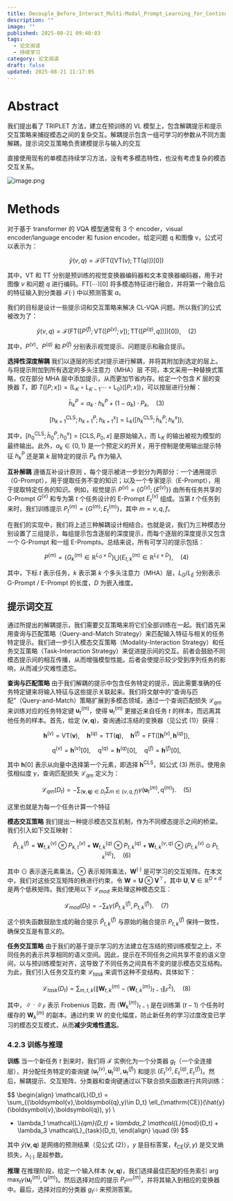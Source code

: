 ```yaml
---
title: Decouple_Before_Interact_Multi-Modal_Prompt_Learning_for_Continual_Visual_Question
description: ""
image: ""
published: 2025-08-21 09:40:03
tags:
  - 论文阅读
  - 持续学习
category: 论文阅读
draft: false
updated: 2025-08-21 11:17:05
---
```


# Abstract

我们提出看了 TRIPLET 方法，建立在预训练的 VL 模型上，包含解耦提示和提示交互策略来捕捉模态之间的复杂交互。解耦提示包含一组可学习的参数从不同方面解耦，提示词交互策略负责建模提示与输入的交互

直接使用现有的单模态持续学习方法，没有考多模态特性，也没有考虑复杂的模态交互关系。

![image.png](https://picture-bed-1325530970.cos.ap-nanjing.myqcloud.com/20250821095224090.png)

# Methods

对于基于 transformer 的 VQA 模型通常有 3 个 encoder，visual encoder/language encoder 和 fusion encoder。给定问题 q 和图像 v，公式可以表示为：

$$
\hat{y}(v, q) = \mathcal{F}\left(\mathrm{FT}\left([\mathrm{VT}(v); \mathrm{TT}(q)]\right)[0]\right)
$$

其中，$\mathrm{VT}$ 和 $\mathrm{TT}$ 分别是预训练的视觉变换器编码器和文本变换器编码器，用于对图像 $v$ 和问题 $q$ 进行编码。$\mathrm{FT}(\cdots)[0]$ 将多模态特征进行融合，并将第一个融合后的特征输入到分类器 $\mathcal{F}(\cdot)$ 中以预测答案 $a$。

我们的目标是设计一些提示词和交互策略来解决 CL-VQA 问题。所以我们的公式被改为了：

$$
\hat{y}(v, q) = \mathcal{F}\left(\mathrm{FT}\left([P^{(f)}; \mathrm{VT}([P^{(v)}; v]); \mathrm{TT}([P^{(q)}, q])]\right)[0]\right),
\quad (2)
$$

其中，$P^{(v)}$、$P^{(q)}$ 和 $P^{(f)}$ 分别表示视觉提示、问题提示和融合提示。

**选择性深度解耦**
我们以逐层的形式对提示进行解耦，并将其附加到选定的层上。与将提示附加到所有选定的多头注意力（MHA）层 不同，本文采用一种替换式策略，仅在部分 MHA 层中添加提示，从而更加节省内存。给定一个包含 $K$ 层的变换器 $T$，即 $T([P; x]) = (\mathrm{L}_K \circ \mathrm{L}_{K-1} \cdots \circ \mathrm{L}_0)([P; x])$，可以按层进行分解：

$$
\bar{h}_k^P = \alpha_k \cdot h_k^P + (1 - \alpha_k) \cdot P_k,
\quad (3)
$$

$$
[h_{k+1}^\mathrm{CLS}; h_{k+1}^P; h_{k+1}^x] = \mathrm{L}_k([h_k^\mathrm{CLS}; \bar{h}_k^P; h_k^x]),
$$

其中，$[h_0^\mathrm{CLS}; \bar{h}_0^P; h_0^x] = [\mathrm{CLS}, P_0, x]$ 是原始输入，而 $\mathrm{L}_K$ 的输出被视为模型的最终输出。此外，$\alpha_k \in \{0, 1\}$ 是一个预定义的开关，用于控制是使用输出提示特征 $h_k^P$ 还是第 $k$ 层特定的提示 $P_k$ 作为输入

**互补解耦**
遵循互补设计原则 ，每个提示被进一步划分为两部分：一个通用提示（G-Prompt），用于提取任务不变的知识；以及一个专家提示（E-Prompt），用于提取特定任务的知识。例如，视觉提示 $P^{(v)} = \{G^{(v)}; \{E^{(v)}\}\}$ 由所有任务共享的 G-Prompt $G^{(v)}$ 和专为第 $t$ 个任务设计的 E-Prompt $E_t^{(v)}$ 组成。当第 $t$ 个任务到来时，我们训练提示 $P_t^{(m)} = \{G^{(m)}; E_t^{(m)}\}$，其中 $m = v, q, f$。

在我们的实现中，我们将上述三种解耦设计相结合。也就是说，我们为三种模态分别设置了三组提示，每组提示包含逐层的深度提示，而每个逐层的深度提示又包含一个 G-Prompt 和一组 E-Prompts。总结来说，所有可学习的提示包括：

$$
P^{(m)} = \left\{G_k^{(m)} \in \mathbb{R}^{L_G \times D}\right\} \bigcup \left\{E_{t,k}^{(m)} \in \mathbb{R}^{L_E \times D}\right\},
\quad (4)
$$

其中，下标 $t$ 表示任务，$k$ 表示第 $k$ 个多头注意力（MHA）层，$L_G / L_E$ 分别表示 G-Prompt / E-Prompt 的长度，$D$ 为嵌入维度。

## 提示词交互

通过所提出的解耦提示，我们需要交互策略来将它们全部训练在一起。我们首先采用查询与匹配策略（Query-and-Match Strategy）来匹配输入特征与相关的任务特定提示。我们进一步引入模态交互策略（Modality-Interaction Strategy）和任务交互策略（Task-Interaction Strategy）来促进提示间的交互。前者会鼓励不同模态提示间的相互传播，从而增强模型性能。后者会使提示较少受到序列任务的影响，从而减少灾难性遗忘。

**查询与匹配策略**
由于我们解耦的提示中包含任务特定的提示，因此需要准确的任务特定键来将输入特征与这些提示关联起来。我们将文献中的“查询与匹配”（Query-and-Match）策略扩展到多模态领域，通过一个查询匹配损失 $\mathcal{L}_{qm}$ 来训练对应的任务特定键 $\boldsymbol{u}_t^{(m)}$，使得 $\boldsymbol{u}_t^{(m)}$ 更接近来自任务 $t$ 的样本，而远离其他任务的样本。首先，给定 $(\boldsymbol{v}, \boldsymbol{q})$，查询通过冻结的变换器（见公式 (1)）获得：

$$
\boldsymbol{h}^{(v)} = \mathrm{VT}(\boldsymbol{v}), \quad \boldsymbol{h}^{(q)} = \mathrm{TT}(\boldsymbol{q}), \quad \boldsymbol{h}^{(f)} = \mathrm{FT}([\boldsymbol{h}^{(v)}, \boldsymbol{h}^{(q)}]),
$$

$$
\mathsf{q}^{(v)} = \boldsymbol{h}^{(v)}[0], \quad \mathsf{q}^{(q)} = \boldsymbol{h}^{(q)}[0], \quad \mathsf{q}^{(f)} = \boldsymbol{h}^{(f)}[0],
$$

其中 $\boldsymbol{h}[0]$ 表示从向量中选择第一个元素，即选择 $\boldsymbol{h}^{\mathrm{CLS}}$，如公式 (3) 所示。使用余弦相似度 $\gamma$，查询匹配损失 $\mathcal{L}_{qm}$ 定义为：

$$
\mathcal{L}_{qm}(D_t) = -\sum_{(\boldsymbol{v}, \boldsymbol{q}) \in D_t} \sum_{m \in \{v,q,f\}} \gamma\left(\boldsymbol{u}_t^{(m)}, \mathsf{q}^{(m)}\right).
\quad (5)
$$

这里也就是为每一个任务计算一个特征

**模态交互策略**
我们提出一种提示模态交互机制，作为不同模态提示之间的桥梁。我们引入如下交互映射：

$$
\hat{P}_{t,k}^{(f)} = \boldsymbol{W}_{t,k}^{(v)} \otimes P_{k,t}^{(v)} + \boldsymbol{W}_{t,k}^{(q)} \otimes P_{t,k}^{(q)} + \boldsymbol{W}_{t,k}^{(v,q)} \otimes \left(P_{t,k}^{(v)} \odot P_{t,k}^{(q)}\right),
\quad (6)
$$

其中 $\odot$ 表示逐元素乘法，$\otimes$ 表示矩阵乘法，$\boldsymbol{W}^{(\cdot)}$ 是可学习的交互矩阵。在本文中，我们对这些交互矩阵的秩进行约束，令 $\boldsymbol{W} = \boldsymbol{U} \otimes \boldsymbol{V}^\top$，其中 $\boldsymbol{U}, \boldsymbol{V} \in \mathbb{R}^{D \times d}$ 是两个低秩矩阵。我们使用以下 $\mathcal{L}_{mod}$ 来处理这种模态交互：

$$
\mathcal{L}_{mod}(D_t) = -\sum_k \gamma\left(\hat{P}_{t,k}^{(f)}, P_{t,k}^{(f)}\right).
\quad (7)
$$

这个损失函数鼓励生成的融合提示 $\hat{P}_{t,k}^{(f)}$ 与原始的融合提示 $P_{t,k}^{(f)}$ 保持一致性，确保交互是有意义的。

**任务交互策略**
由于我们的基于提示学习的方法建立在冻结的预训练模型之上，不同任务的表示共享相同的语义空间。因此，提示在不同任务之间共享不变的语义空间，以与预训练模型对齐，这导致了不同任务之间具有不变的提示模态交互结构。为此，我们引入任务交互约束 $\mathcal{L}_{task}$ 来调节这种不变结构，具体如下：

$$
\mathcal{L}_{task}(D_t) = \sum_{m,t,k} \left( \left\| \boldsymbol{W}_{t,k}^{(m)} - \langle \boldsymbol{W}_{t,k}^{(m)} \rangle_{t-1} \right\|_F^2 \right),
\quad (8)
$$

其中，$\|\cdot\|_F$ 表示 Frobenius 范数，而 $\langle \boldsymbol{W}_k^{(m)} \rangle_{t-1}$ 是在训练第 $(t-1)$ 个任务时缓存的 $\boldsymbol{W}_k^{(m)}$ 的副本。通过约束 W 的变化幅度，防止新任务的学习过度改变已学习的模态交互模式，从而**减少灾难性遗忘**。

### 4.2.3 训练与推理

**训练**
当一个新任务 $t$ 到来时，我们将 $\mathcal{F}$ 实例化为一个分类器 $g_t$（一个全连接层），并分配任务特定的查询键 $(\boldsymbol{u}_t^{(v)}, \boldsymbol{u}_t^{(q)}, \boldsymbol{u}_t^{(f)})$ 和提示 $(E_t^{(v)}, E_t^{(q)}, E_t^{(f)})$。然后，解耦提示、交互矩阵、分类器和查询键通过以下联合损失函数进行共同训练：

$$
\begin{align}
\mathcal{L}(D_t) = \sum_{(\boldsymbol{v},\boldsymbol{q},y)\in D_t} \ell_{\mathrm{CE}}(\hat{y}(\boldsymbol{v},\boldsymbol{q}), y) \\
+ \lambda_1 \mathcal{L}_{qm}(D_t) + \lambda_2 \mathcal{L}_{mod}(D_t) + \lambda_3 \mathcal{L}_{task}(D_t),
\end{align}
\quad (9)
$$

其中 $\hat{y}(\boldsymbol{v},\boldsymbol{q})$ 是网络的预测结果（见公式 (2)），$y$ 是目标答案，$\ell_{\mathrm{CE}}(\hat{y}, y)$ 是交叉熵损失，$\lambda_{(\cdot)}$ 是超参数。

**推理**
在推理阶段，给定一个输入样本 $(\boldsymbol{v}, \boldsymbol{q})$，我们选择最佳匹配的任务索引 $\arg\max_t \gamma\left(\boldsymbol{u}_t^{(m)}, \mathsf{Q}^{(m)}\right)$。然后选择对应的提示 $P_{t^{(m)}}^{(m)}$，并将其输入到相应的变换器中。最后，选择对应的分类器 $g_{t^{(\cdot)}}$ 来预测答案。

